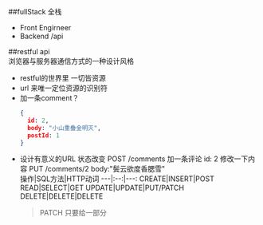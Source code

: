 ##fullStack 全栈
- Front Engirneer
- Backend /api

##restful api   
  浏览器与服务器通信方式的一种设计风格

- restful的世界里 一切皆资源
- url 来唯一定位资源的识别符
- 加一条comment？
  ```json
  {
    id: 2,
    body: "小山重叠金明灭",
    postId: 1
  }
  ```
- 设计有意义的URL
  状态改变
  POST /comments 加一条评论 id: 2 
  修改一下内容
  PUT  /comments/2 body:"鬓云欲度香腮雪"   
  操作|SQL方法|HTTP动词
  ---|:--:|---:
  CREATE|INSERT|POST
  READ|SELECT|GET
  UPDATE|UPDATE|PUT/PATCH
  DELETE|DELETE|DELETE
  > PATCH 只要给一部分
  